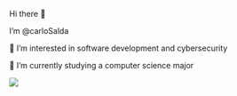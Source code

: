 <p>Hi there 👋 </p>
 I’m @carloSalda </p>
👀 I’m interested in software development and cybersecurity </p>
🌱 I’m currently studying a computer science major </p>
</p>
<img src = "https://pbs.twimg.com/profile_images/1321173270574583808/KxSL102m_400x400.jpg">

